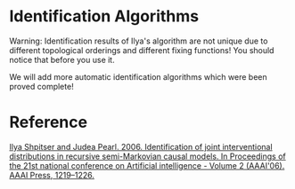 # Identification Algorithms

Warning: Identification results of Ilya's algorithm are not unique due to different topological orderings and different fixing functions! You should notice that before you use it.

We will add more automatic identification algorithms which were been proved complete!

# Reference

[Ilya Shpitser and Judea Pearl. 2006. Identification of joint interventional distributions in recursive semi-Markovian causal models. In Proceedings of the 21st national conference on Artificial intelligence - Volume 2 (AAAI'06). AAAI Press, 1219–1226.](https://dl.acm.org/doi/abs/10.5555/1597348.1597382)

